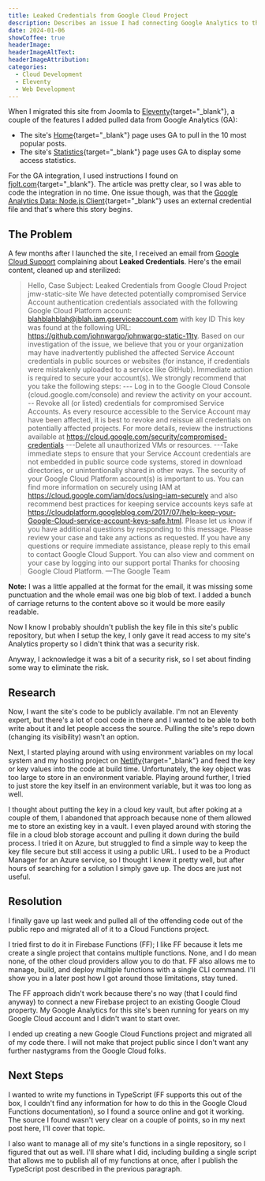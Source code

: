 ```yaml
---
title: Leaked Credentials from Google Cloud Project
description: Describes an issue I had connecting Google Analytics to this site; Google Cloud Security complained mightily about access credentials I stored in the site's public repo.
date: 2024-01-06
showCoffee: true
headerImage: 
headerImageAltText: 
headerImageAttribution: 
categories:
  - Cloud Development
  - Eleventy
  - Web Development
---
```


When I migrated this site from Joomla to [Eleventy](https://11ty.dev/){target="_blank"}, a couple of the features I added pulled data from Google Analytics (GA):

* The site's [Home](/){target="_blank"} page uses GA to pull in the 10 most popular posts. 
* The site's [Statistics](/about/statistics){target="_blank"} page uses GA to display some access statistics.

For the GA integration, I used instructions I found on [fjolt.com](https://fjolt.com/article/javascript-ga-api-most-popular-posts){target="_blank"}. The article was pretty clear, so I was able to code the integration in no time. One issue though, was that the [Google Analytics Data: Node.js Client](https://npmjs.com/package/@google-analytics/data){target="_blank"} uses an external credential file and that's where this story begins.

## The Problem

A few months after I launched the site, I received an email from [Google Cloud Support](mailto:cloudsupport@google.com) complaining about **Leaked Credentials**. Here's the email content, cleaned up and sterilized:

> Hello, 
> Case Subject: Leaked Credentials from Google Cloud Project jmw-static-site
> We have detected potentially compromised Service Account authentication credentials associated with the following Google Cloud Platform account: blahblahblah@jblah.iam.gserviceaccount.com with key ID <some-random-key> This key was found at the following URL: https://github.com/johnwargo/johnwargo-static-11ty.
> Based on our investigation of the issue, we believe that you or your organization may have inadvertently published the affected Service Account credentials in public sources or websites (for instance, if credentials were mistakenly uploaded to a service like GitHub). Immediate action is required to secure your account(s). We strongly recommend that you take the following steps: --- Log in to the Google Cloud Console (cloud.google.com/console) and review the activity on your account. -- Revoke all (or listed) credentials for compromised Service Accounts. As every resource accessible to the Service Account may have been affected, it is best to revoke and reissue all credentials on potentially affected projects. 
> For more details, review the instructions available at https://cloud.google.com/security/compromised-credentials ---Delete all unauthorized VMs or resources. ---Take immediate steps to ensure that your Service Account credentials are not embedded in public source code systems, stored in download directories, or unintentionally shared in other ways. The security of your Google Cloud Platform account(s) is important to us. You can find more information on securely using IAM at https://cloud.google.com/iam/docs/using-iam-securely and also recommend best practices for keeping service accounts keys safe at https://cloudplatform.googleblog.com/2017/07/help-keep-your-Google-Cloud-service-account-keys-safe.html. Please let us know if you have additional questions by responding to this message.
> Please review your case and take any actions as requested. If you have any questions or require immediate assistance, please reply to this email to contact Google Cloud Support.
> You can also view and comment on your case by logging into our support portal
> Thanks for choosing Google Cloud Platform.
> —The Google Team

**Note:** I was a little appalled at the format for the email, it was missing some punctuation and the whole email was one big blob of text. I added a bunch of carriage returns to the content above so it would be more easily readable.

Now I know I probably shouldn't publish the key file in this site's public repository, but when I setup the key, I only gave it read access to my site's Analytics property so I didn't think that was a security risk.

Anyway, I acknowledge it was a bit of a security risk, so I set about finding some way to eliminate the risk.

## Research

Now, I want the site's code to be publicly available. I'm not an Eleventy expert, but there's a lot of cool code in there and I wanted to be able to both write about it and let people access the source. Pulling the site's repo down (changing its visibility) wasn't an option.

Next, I started playing around with using environment variables on my local system and my hosting project on [Netlify](https://netlify.com/){target="_blank"} and feed the key or key values into the code at build time. Unfortunately, the key object was too large to store in an environment variable. Playing around further, I tried to just store the key itself in an environment variable, but it was too long as well.

I thought about putting the key in a cloud key vault, but after poking at a couple of them, I abandoned that approach because none of them allowed me to store an existing key in a vault. I even played around with storing the file in a cloud blob storage account and pulling it down during the build process. I tried it on Azure, but struggled to find a simple way to keep the key file secure but still access it using a public URL. I used to be a Product Manager for an Azure service, so I thought I knew it pretty well, but after hours of searching for a solution I simply gave up. The docs are just not useful.

## Resolution

I finally gave up last week and pulled all of the offending code out of the public repo and migrated all of it to a Cloud Functions project. 

I tried first to do it in Firebase Functions (FF); I like FF because it lets me create a single project that contains multiple functions. None, and I do mean none, of the other cloud providers allow you to do that. FF also allows me to manage, build, and deploy multiple functions with a single CLI command. I'll show you in a later post how I got around those limitations, stay tuned.

The FF approach didn't work because there's no way (that I could find anyway) to connect a new Firebase project to an existing Google Cloud property. My Google Analytics for this site's been running for years on my Google Cloud account and I didn't want to start over.

I ended up creating a new Google Cloud Functions project and migrated all of my code there. I will not make that project public since I don't want any further nastygrams from the Google Cloud folks. 

## Next Steps

I wanted to write my functions in TypeScript (FF supports this out of the box, I couldn't find any information for how to do this in the Google Cloud Functions documentation), so I found a source online and got it working. The source I found wasn't very clear on a couple of points, so in my next post here, I'll cover that topic.

I also want to manage all of my site's functions in a single repository, so I figured that out as well. I'll share what I did, including building a single script that allows me to publish all of my functions at once, after I publish the TypeScript post described in the previous paragraph.
